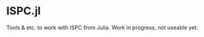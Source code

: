 # ISPC.jl

<!--
[![Build Status](https://travis-ci.org/damiendr/ISPC.jl.svg?branch=master)](https://travis-ci.org/damiendr/ISPC.jl.jl)
-->

Tools & etc. to work with ISPC from Julia. Work in progress, not useable yet.

